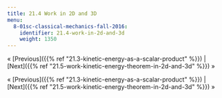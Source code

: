 ```yaml
---
title: 21.4 Work in 2D and 3D
menu:
  8-01sc-classical-mechanics-fall-2016:
    identifier: 21.4-work-in-2d-and-3d
    weight: 1350
---
```

« [Previous]({{% ref "21.3-kinetic-energy-as-a-scalar-product" %}}) | [Next]({{% ref "21.5-work-kinetic-energy-theorem-in-2d-and-3d" %}}) »

« [Previous]({{% ref "21.3-kinetic-energy-as-a-scalar-product" %}}) | [Next]({{% ref "21.5-work-kinetic-energy-theorem-in-2d-and-3d" %}}) »